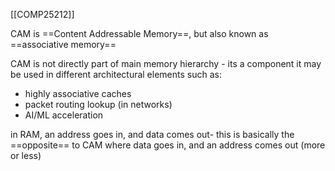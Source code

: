 [[COMP25212]]

CAM is ==Content Addressable Memory==, but also known as ==associative memory==

CAM is not directly part of main memory hierarchy - its a component it may be used in different architectural elements such as:
- highly associative caches
- packet routing lookup (in networks)
- AI/ML acceleration

in RAM, an address goes in, and data comes out- this is basically the ==opposite== to CAM where data goes in, and an address comes out (more or less)